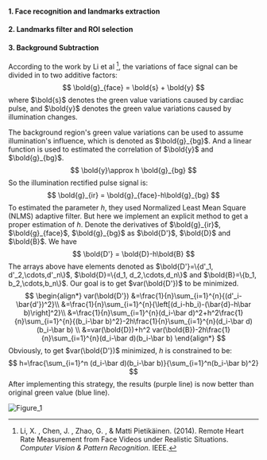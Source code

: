 #### 1. Face recognition and landmarks extraction



#### 2. Landmarks filter and ROI selection



#### 3. Background Subtraction

According to the work by Li et al [^1], the variations of face signal can be divided in to two additive factors:
$$
\bold{g}_{face} = \bold{s} + \bold{y}
$$
where $\bold{s}​$ denotes the green value variations caused by cardiac pulse, and $\bold{y}​$ denotes the green value variations caused by illumination changes.

The background region's green value variations can be used to assume illumination's influence, which is denoted as $\bold{g}_{bg}$. And a linear function is used to estimated the correlation of $\bold{y}$ and $\bold{g}_{bg}​$.
$$
\bold{y}\approx h \bold{g}_{bg}
$$
So the illumination rectified pulse signal is:
$$
\bold{g}_{ir} = \bold{g}_{face}-h\bold{g}_{bg}
$$
To estimated the parameter $h$, they used Normalized Least Mean Square (NLMS) adaptive filter. But here we implement an explicit method to get a proper estimation of $h$. Denote the derivatives of $\bold{g}_{ir}$, $\bold{g}_{face}$, $\bold{g}_{bg}$ as $\bold{D'}$, $\bold{D}$ and $\bold{B}$. We have
$$
\bold{D'} = \bold{D}-h\bold{B}
$$
The arrays above have elements denoted as $\bold{D'}=\{d'_1, d'_2,\cdots,d'_n\}$, $\bold{D}=\{d_1, d_2,\cdots,d_n\}$ and $\bold{B}=\{b_1, b_2,\cdots,b_n\}$. Our goal is to get $var(\bold{D'})$ to be minimized.
$$
\begin{align*}
var(\bold{D'})
	&=\frac{1}{n}\sum_{i=1}^{n}{(d'_i-\bar{d'})^2}\\
	&=\frac{1}{n}\sum_{i=1}^{n}{\left[(d_i-hb_i)-(\bar{d}-h\bar b)\right]^2}\\
	&=\frac{1}{n}\sum_{i=1}^{n}(d_i-\bar d)^2+h^2\frac{1}{n}\sum_{i=1}^{n}{(b_i-\bar b)^2}-2h\frac{1}{n}\sum_{i=1}^{n}(d_i-\bar d)(b_i-\bar b) \\
	&=var(\bold{D})+h^2 var(\bold{B})-2h\frac{1}{n}\sum_{i=1}^{n}(d_i-\bar d)(b_i-\bar b)
\end{align*}
$$
Obviously, to get $var(\bold{D'})$ minimized, $h$ is constrained to be:
$$
h=\frac{\sum_{i=1}^n (d_i-\bar d)(b_i-\bar b)}{\sum_{i=1}^n(b_i-\bar b)^2}
$$
After implementing this strategy, the results (purple line) is now better than original green value (blue line).

![Figure_1](/Users/suxy/Workspace/ppgdetector/src/basic/Figure_1.png)



[^1]: Li, X. , Chen, J. , Zhao, G. , & Matti Pietikäinen. (2014). Remote Heart Rate Measurement from Face Videos under Realistic Situations. *Computer Vision & Pattern Recognition*. IEEE.
